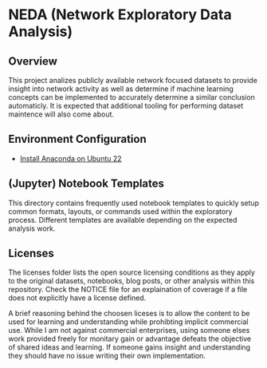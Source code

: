 # NEDA (Network Exploratory Data Analysis)

## Overview

This project analizes publicly available network focused datasets to provide
insight into network activity as well as determine if machine learning concepts
can be implemented to accurately determine a similar conclusion automaticly. It
is expected that additional tooling for performing dataset maintence will also
come about.

## Environment Configuration

* [Install Anaconda on Ubuntu 22](docs/anaconda_ubuntu_22.md) 

## (Jupyter) Notebook Templates

This directory contains frequently used notebook templates to quickly setup
common formats, layouts, or commands used within the exploratory process.
Different templates are available depending on the expected analysis work.

## Licenses

The licenses folder lists the open source licensing conditions as they apply
to the original datasets, notebooks, blog posts, or other analysis within this
repository. Check the NOTICE file for an explaination of coverage if a file does
not explicitly have a license defined.

A brief reasoning behind the choosen liceses is to allow the content to be used
for learning and understanding while prohibting implicit commercial use. While
I am not against commercial enterprises, using someone elses work provided
freely for monitary gain or advantage defeats the objective of shared ideas and
learning. If someone gains insight and understanding they should have no issue
writing their own implementation.


